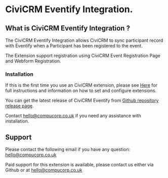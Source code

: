 # CiviCRM Eventify Integration.

## What is CiviCRM Eventify Integration ?
The CiviCRM Eventify Integration allows CiviCRM to sync participant record with Eventify when a Participant has been registered to the event.

The Extension support registration using CiviCRM Event Registration Page and Webform Registration.


### Installation
If this is the first time you use an CiviCRM extension,  please see [Here](http://wiki.civicrm.org/confluence/display/CRMDOC/Extensions "CiviCRM Extensions Installation") for full instructions and information on how to set and configure extensions.

You can get the latest release of CiviCRM Eventify from [Github repository release page](https://github.com/compucorp/io.compuco.eventify/releases).

Contact hello@compucorp.co.uk if you need any assistance with installation.


## Support
Please contact the following email if you have any question: <hello@compucorp.co.uk>

Paid support for this extension is available, please contact us either via Github or at <hello@compucorp.co.uk>
